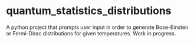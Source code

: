 # quantum_statistics_distributions
A python project that prompts user input in order to generate Bose-Einsten or Fermi-Dirac distributions for given temperatures. Work in progress.
